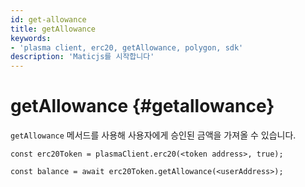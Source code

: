 ```yaml
---
id: get-allowance
title: getAllowance
keywords:
- 'plasma client, erc20, getAllowance, polygon, sdk'
description: 'Maticjs를 시작합니다'
---
```


# getAllowance {#getallowance}

`getAllowance` 메서드를 사용해 사용자에게 승인된 금액을 가져올 수 있습니다.

```
const erc20Token = plasmaClient.erc20(<token address>, true);

const balance = await erc20Token.getAllowance(<userAddress>);
```
